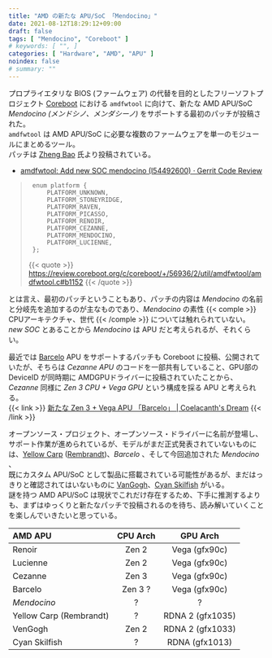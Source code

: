 ```yaml
---
title: "AMD の新たな APU/SoC 「Mendocino」"
date: 2021-08-12T18:29:12+09:00
draft: false
tags: [ "Mendocino", "Coreboot" ]
# keywords: [ "", ]
categories: [ "Hardware", "AMD", "APU" ]
noindex: false
# summary: ""
---
```


プロプライエタリな BIOS (ファームウェア) の代替を目的としたフリーソフトプロジェクト [Coreboot](https://www.coreboot.org/) における `amdfwtool` に向けて、新たな AMD APU/SoC *Mendocino (メンドシノ、メンダシーノ)* をサポートする最初のパッチが投稿された。  
`amdfwtool` は AMD APU/SoC に必要な複数のファームウェアを単一のモジュールにまとめるツール。  
パッチは [Zheng Bao](https://github.com/fishbaoz) 氏より投稿されている。  

 * [amdfwtool: Add new SOC mendocino (I54492600) · Gerrit Code Review](https://review.coreboot.org/c/coreboot/+/56936)

 > 		enum platform {
 > 			PLATFORM_UNKNOWN,
 > 			PLATFORM_STONEYRIDGE,
 > 			PLATFORM_RAVEN,
 > 			PLATFORM_PICASSO,
 > 			PLATFORM_RENOIR,
 > 			PLATFORM_CEZANNE,
 > 			PLATFORM_MENDOCINO,
 > 			PLATFORM_LUCIENNE,
 > 		};
 >
 > {{< quote >}} <https://review.coreboot.org/c/coreboot/+/56936/2/util/amdfwtool/amdfwtool.c#b1152> {{< /quote >}}

とは言え、最初のパッチということもあり、パッチの内容は *Mendocino* の名前と分岐先を追加するのが主なものであり、*Mendocino* の素性 {{< comple >}} CPUアーキテクチャ、世代 {{< /comple >}} については触れられていない。  
*new SOC* とあることから *Mendocino* は APU だと考えられるが、それくらい。  

最近では [Barcelo](/tags/barcelo) APU をサポートするパッチも Coreboot に投稿、公開されていたが、そちらは *Cezanne APU* のコードを一部共有していること、GPU部の DeviceID が同時期に AMDGPUドライバーに投稿されていたことから、*Cezanne* 同様に *Zen 3 CPU + Vega GPU* という構成を採る APU と考えられる。  
{{< link >}} [新たな Zen 3 + Vega APU 「Barcelo」 | Coelacanth's Dream](/posts/2021/07/17/amd-barcelo-vega-apu/) {{< /link >}}

オープンソース・プロジェクト、オープンソース・ドライバーに名前が登場し、サポート作業が進められているが、モデルがまだ正式発表されていないものには、[Yellow Carp](/tags/yellow_carp) ([Rembrandt](/tags/rembrandt))、*Barcelo* 、そして今回追加された *Mendocino* 、  
既にカスタム APU/SoC として製品に搭載されている可能性があるが、まだはっきりと確認されてはいないものに [VanGogh](/tags/vangogh)、[Cyan Skilfish](/tags/cyan_skilfish) がいる。  
謎を持つ AMD APU/SoC は現状でこれだけ存在するため、下手に推測するよりも、まずはゆっくりと新たなパッチで投稿されるのを待ち、読み解いていくことを楽しんでいきたいと思っている。  

| AMD APU | CPU Arch | GPU Arch |
| :-- | :--: | :--: |
| Renoir | Zen 2 | Vega (gfx90c) |
| Lucienne | Zen 2 | Vega (gfx90c) |
| Cezanne | Zen 3 | Vega (gfx90c) |
| Barcelo | Zen 3 ? | Vega (gfx90c) |
| *Mendocino* | ? | ? |
| Yellow Carp (Rembrandt) | ? | RDNA 2 (gfx1035) |
| VenGogh | Zen 2 | RDNA 2 (gfx1033) |
| Cyan Skilfish | ? | RDNA (gfx1013) |
